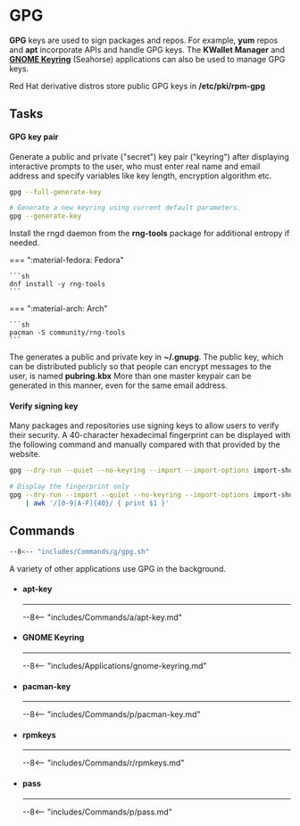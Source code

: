 # GPG

**GPG** keys are used to sign packages and repos.
For example, **yum** repos and **apt** incorporate APIs and handle GPG keys.
The **KWallet Manager** and [**GNOME Keyring**](https://wiki.gnome.org/Projects/GnomeKeyring) (Seahorse) applications can also be used to manage GPG keys.

Red Hat derivative distros store public GPG keys in **/etc/pki/rpm-gpg**

## Tasks

#### GPG key pair

Generate a public and private ("secret") key pair ("keyring") after displaying interactive prompts to the user, who must enter real name and email address and specify variables like key length, encryption algorithm etc.

```sh
gpg --full-generate-key

# Generate a new keyring using current default parameters.
gpg --generate-key
```

Install the rngd daemon from the **rng-tools** package for additional entropy if needed.

=== ":material-fedora: Fedora"

    ```sh
    dnf install -y rng-tools
    ```

=== ":material-arch: Arch"

    ```sh
    pacman -S community/rng-tools
    ```

The generates a public and private key in **~/.gnupg**.
The public key, which can be distributed publicly so that people can encrypt messages to the user, is named **pubring.kbx**
More than one master keypair can be generated in this manner, even for the same email address.

#### Verify signing key

Many packages and repositories use signing keys to allow users to verify their security.
A 40-character hexadecimal fingerprint can be displayed with the following command and manually compared with that provided by the website.

```sh
gpg --dry-run --quiet --no-keyring --import --import-options import-show $KEY

# Display the fingerprint only
gpg --dry-run --import --quiet --no-keyring --import-options import-show $KEY \
    | awk '/[0-9|A-F]{40}/ { print $1 }'
```


## Commands

```sh
--8<-- "includes/Commands/g/gpg.sh"
```

A variety of other applications use GPG in the background.


<div class="grid cards" markdown>

-   #### apt-key

    ---

    --8<-- "includes/Commands/a/apt-key.md"


-   #### GNOME Keyring

    ---

    --8<-- "includes/Applications/gnome-keyring.md"


-   #### pacman-key

    ---

    --8<-- "includes/Commands/p/pacman-key.md"


-   #### rpmkeys

    ---

    --8<-- "includes/Commands/r/rpmkeys.md"

-   #### pass

    ---

    --8<-- "includes/Commands/p/pass.md"

</div>